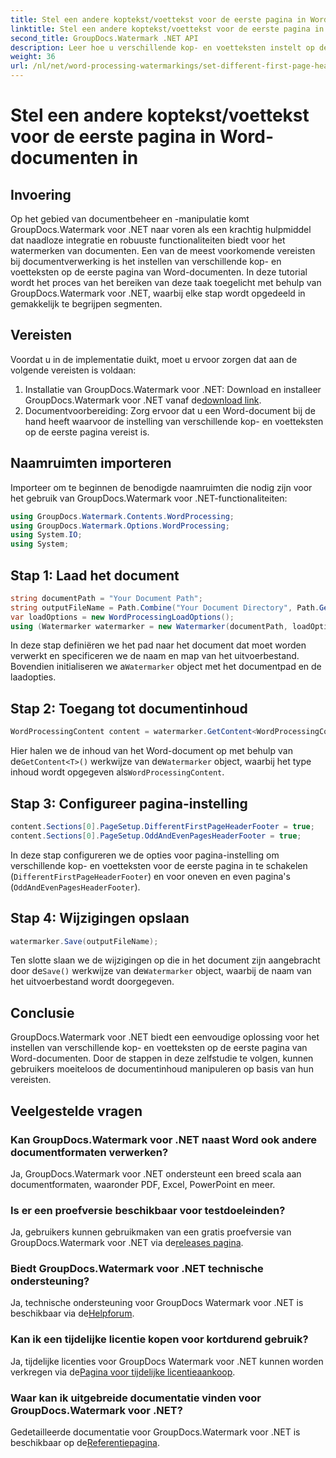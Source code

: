 ```yaml
---
title: Stel een andere koptekst/voettekst voor de eerste pagina in Word-documenten in
linktitle: Stel een andere koptekst/voettekst voor de eerste pagina in Word-documenten in
second_title: GroupDocs.Watermark .NET API
description: Leer hoe u verschillende kop- en voetteksten instelt op de eerste pagina van Word-documenten met GroupDocs.Watermark voor .NET.
weight: 36
url: /nl/net/word-processing-watermarkings/set-different-first-page-header-footer-word-docs/
---
```


# Stel een andere koptekst/voettekst voor de eerste pagina in Word-documenten in

## Invoering
Op het gebied van documentbeheer en -manipulatie komt GroupDocs.Watermark voor .NET naar voren als een krachtig hulpmiddel dat naadloze integratie en robuuste functionaliteiten biedt voor het watermerken van documenten. Een van de meest voorkomende vereisten bij documentverwerking is het instellen van verschillende kop- en voetteksten op de eerste pagina van Word-documenten. In deze tutorial wordt het proces van het bereiken van deze taak toegelicht met behulp van GroupDocs.Watermark voor .NET, waarbij elke stap wordt opgedeeld in gemakkelijk te begrijpen segmenten.
## Vereisten
Voordat u in de implementatie duikt, moet u ervoor zorgen dat aan de volgende vereisten is voldaan:
1.  Installatie van GroupDocs.Watermark voor .NET: Download en installeer GroupDocs.Watermark voor .NET vanaf de[download link](https://releases.groupdocs.com/Watermark/net/).
2. Documentvoorbereiding: Zorg ervoor dat u een Word-document bij de hand heeft waarvoor de instelling van verschillende kop- en voetteksten op de eerste pagina vereist is.

## Naamruimten importeren
Importeer om te beginnen de benodigde naamruimten die nodig zijn voor het gebruik van GroupDocs.Watermark voor .NET-functionaliteiten:
```csharp
using GroupDocs.Watermark.Contents.WordProcessing;
using GroupDocs.Watermark.Options.WordProcessing;
using System.IO;
using System;
```
## Stap 1: Laad het document
```csharp
string documentPath = "Your Document Path";
string outputFileName = Path.Combine("Your Document Directory", Path.GetFileName(documentPath));
var loadOptions = new WordProcessingLoadOptions();
using (Watermarker watermarker = new Watermarker(documentPath, loadOptions))
```
In deze stap definiëren we het pad naar het document dat moet worden verwerkt en specificeren we de naam en map van het uitvoerbestand. Bovendien initialiseren we a`Watermarker` object met het documentpad en de laadopties.
## Stap 2: Toegang tot documentinhoud
```csharp
WordProcessingContent content = watermarker.GetContent<WordProcessingContent>();
```
 Hier halen we de inhoud van het Word-document op met behulp van de`GetContent<T>()` werkwijze van de`Watermarker` object, waarbij het type inhoud wordt opgegeven als`WordProcessingContent`.
## Stap 3: Configureer pagina-instelling
```csharp
content.Sections[0].PageSetup.DifferentFirstPageHeaderFooter = true;
content.Sections[0].PageSetup.OddAndEvenPagesHeaderFooter = true;
```
In deze stap configureren we de opties voor pagina-instelling om verschillende kop- en voetteksten voor de eerste pagina in te schakelen (`DifferentFirstPageHeaderFooter`) en voor oneven en even pagina's (`OddAndEvenPagesHeaderFooter`).
## Stap 4: Wijzigingen opslaan
```csharp
watermarker.Save(outputFileName);
```
 Ten slotte slaan we de wijzigingen op die in het document zijn aangebracht door de`Save()` werkwijze van de`Watermarker` object, waarbij de naam van het uitvoerbestand wordt doorgegeven.

## Conclusie
GroupDocs.Watermark voor .NET biedt een eenvoudige oplossing voor het instellen van verschillende kop- en voetteksten op de eerste pagina van Word-documenten. Door de stappen in deze zelfstudie te volgen, kunnen gebruikers moeiteloos de documentinhoud manipuleren op basis van hun vereisten.
## Veelgestelde vragen
### Kan GroupDocs.Watermark voor .NET naast Word ook andere documentformaten verwerken?
Ja, GroupDocs.Watermark voor .NET ondersteunt een breed scala aan documentformaten, waaronder PDF, Excel, PowerPoint en meer.
### Is er een proefversie beschikbaar voor testdoeleinden?
Ja, gebruikers kunnen gebruikmaken van een gratis proefversie van GroupDocs.Watermark voor .NET via de[releases pagina](https://releases.groupdocs.com/).
### Biedt GroupDocs.Watermark voor .NET technische ondersteuning?
 Ja, technische ondersteuning voor GroupDocs Watermark voor .NET is beschikbaar via de[Helpforum](https://forum.groupdocs.com/c/watermark/19).
### Kan ik een tijdelijke licentie kopen voor kortdurend gebruik?
 Ja, tijdelijke licenties voor GroupDocs Watermark voor .NET kunnen worden verkregen via de[Pagina voor tijdelijke licentieaankoop](https://purchase.groupdocs.com/temporary-license/).
### Waar kan ik uitgebreide documentatie vinden voor GroupDocs.Watermark voor .NET?
 Gedetailleerde documentatie voor GroupDocs.Watermark voor .NET is beschikbaar op de[Referentiepagina](https://tutorials.groupdocs.com/Watermark/net/).